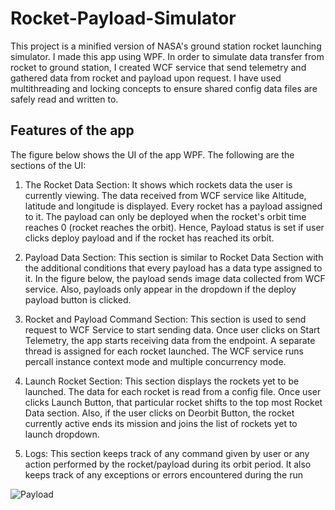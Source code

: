 # Rocket-Payload-Simulator
This project is a minified version of NASA's ground station rocket launching simulator. I made this app using WPF. In order to simulate data transfer from rocket to ground station, I created WCF service that send telemetry and gathered data from rocket and payload upon request. I have used multithreading and locking concepts to ensure shared config data files are safely read and written to.

## Features of the app

The figure below shows the UI of the app WPF. The following are the sections of the UI:

1. The Rocket Data Section: It shows which rockets data the user is currently viewing. The data received from WCF service like Altitude, latitude and longitude is displayed. Every rocket has a payload assigned to it. The payload can only be deployed when the rocket's orbit time reaches 0 (rocket reaches the orbit). Hence, Payload status is set if user clicks deploy payload and if the rocket has reached its orbit.

2. Payload Data Section: This section is similar to Rocket Data Section with the additional conditions that every payload has a data type assigned to it. In the figure below, the payload sends image data collected from WCF service. Also, payloads only appear in the dropdown if the deploy payload button is clicked.

3. Rocket and Payload Command Section: This section is used to send request to WCF Service to start sending data. Once user clicks on Start Telemetry, the app starts receiving data from the endpoint. A separate thread is assigned for each rocket launched. The WCF service runs percall instance context mode and multiple concurrency mode.

4. Launch Rocket Section: This section displays the rockets yet to be launched. The data for each rocket is read from a config file. Once user clicks Launch Button, that particular rocket shifts to the top most Rocket Data section. Also, if the user clicks on Deorbit Button, the rocket currently active ends its mission and joins the list of rockets yet to launch dropdown. 

5. Logs: This section keeps track of any command given by user or any action performed by the rocket/payload during its orbit period. It also keeps track of any exceptions or errors encountered during the run

![Payload](https://user-images.githubusercontent.com/40236708/106436025-74718c00-6428-11eb-97ad-8aef7a244a88.JPG)
